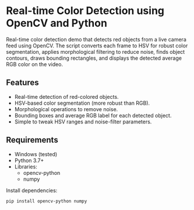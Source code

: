 # Real-time Color Detection using OpenCV and Python

Real-time color detection demo that detects red objects from a live camera feed using OpenCV. The script converts each frame to HSV for robust color segmentation, applies morphological filtering to reduce noise, finds object contours, draws bounding rectangles, and displays the detected average RGB color on the video.

## Features
- Real-time detection of red-colored objects.
- HSV-based color segmentation (more robust than RGB).
- Morphological operations to remove noise.
- Bounding boxes and average RGB label for each detected object.
- Simple to tweak HSV ranges and noise-filter parameters.

## Requirements
- Windows (tested)
- Python 3.7+
- Libraries:
  - opencv-python
  - numpy

Install dependencies:
````bash
pip install opencv-python numpy